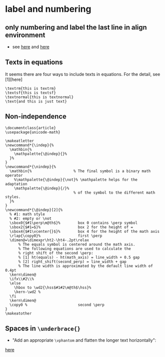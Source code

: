 # label and numbering
## only numbering and label the last line in align environment
* see [here](https://tex.stackexchange.com/questions/66759/make-align-number-the-last-equation) and [here](https://tex.stackexchange.com/questions/42726/align-but-show-one-equation-number-at-the-end)


## Texts in equations

It seems there are four ways to include texts in equations. For the detail, see [1][here]
```
\textrm{this is textrm}
\textsf{this is textsf}
\textnormal{this is textnormal}
\text{and this is just text}
```

## Non-independence

```
\documentclass{article}
\usepackage{unicode-math}

\makeatletter
\newcommand*{\indep}{%
  \mathbin{%
    \mathpalette{\@indep}{}%
  }%
}
\newcommand*{\nindep}{%
  \mathbin{%                   % The final symbol is a binary math operator
    %\mathpalette{\@indep}{\not}% \mathpalette helps for the adaptation
    \mathpalette{\@indep}{/}%
                               % of the symbol to the different math styles.
  }%
}
\newcommand*{\@indep}[2]{%
  % #1: math style
  % #2: empty or \not
  \sbox0{$#1\perp\m@th$}%        box 0 contains \perp symbol
  \sbox2{$#1=$}%                 box 2 for the height of =
  \sbox4{$#1\vcenter{}$}%        box 4 for the height of the math axis
  \rlap{\copy0}%                 first \perp
  \dimen@=\dimexpr\ht2-\ht4-.2pt\relax
      % The equals symbol is centered around the math axis.
      % The following equations are used to calculate the
      % right shift of the second \perp:
      % [1] ht(equals) - ht(math_axis) = line_width + 0.5 gap
      % [2] right_shift(second_perp) = line_width + gap
      % The line width is approximated by the default line width of 0.4pt
  \kern\dimen@
  \ifx\\#2\\%
  \else
    \hbox to \wd2{\hss$#1#2\m@th$\hss}%
    \kern-\wd2 %
  \fi
  \kern\dimen@
  \copy0 %                       second \perp
}
\makeatother

```

## Spaces in `\underbrace{}`

* "Add an appropriate `\vphantom` and flatten the longer text horizontally":

 [here](https://tex.stackexchange.com/questions/275121/underbrace-spacing)


[1]:https://tex.stackexchange.com/questions/130510/write-text-correctly-in-equations
[2]:https://tex.stackexchange.com/questions/174118/not-independent-sign-in-latex
